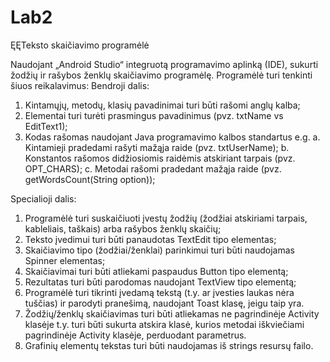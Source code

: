# Lab2

ĘĘTeksto skaičiavimo programėlė


Naudojant „Android Studio“ integruotą programavimo aplinką (IDE), sukurti žodžių ir rašybos ženklų skaičiavimo programėlę. Programėlė turi tenkinti šiuos reikalavimus:
Bendroji dalis:
1)	Kintamųjų, metodų, klasių pavadinimai turi būti rašomi anglų kalba;
2)	Elementai turi turėti prasmingus pavadinimus (pvz. txtName  vs EditText1);
3)	Kodas rašomas naudojant Java programavimo kalbos standartus e.g.
a.	Kintamieji pradedami rašyti mažąja raide (pvz. txtUserName);
b.	Konstantos rašomos didžiosiomis raidėmis atskiriant tarpais (pvz. OPT_CHARS);
c.	Metodai rašomi pradedant mažąja raide (pvz. getWordsCount(String option));

Specialioji dalis:
1)	Programėlė turi suskaičiuoti įvestų žodžių (žodžiai atskiriami tarpais, kableliais, taškais) arba rašybos ženklų skaičių;
2)	Teksto įvedimui turi būti panaudotas TextEdit tipo elementas;
3)	Skaičiavimo tipo (žodžiai/ženklai) parinkimui turi būti naudojamas Spinner elementas;
4)	Skaičiavimai turi būti atliekami paspaudus Button tipo elementą;
5)	Rezultatas turi būti parodomas naudojant TextView tipo elementą;
6)	Programėlė turi tikrinti įvedamą tekstą (t.y. ar įvesties laukas nėra tuščias) ir parodyti pranešimą, naudojant Toast klasę, jeigu taip yra. 
7)	Žodžių/ženklų skaičiavimas turi būti atliekamas ne pagrindinėje Activity klasėje t.y. turi būti sukurta atskira klasė, kurios metodai iškviečiami pagrindinėje Activity klasėje, perduodant parametrus.
8)	Grafinių elementų tekstas turi būti naudojamas iš strings resursų failo. 
